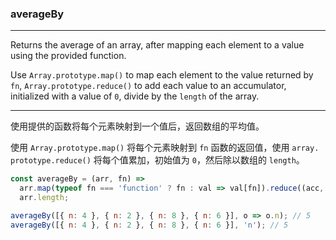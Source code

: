 ### averageBy

------------

Returns the average of an array, after mapping each element to a value using the provided function.

Use `Array.prototype.map()` to map each element to the value returned by `fn`, `Array.prototype.reduce()` to add each value to an accumulator, initialized with a value of `0`, divide by the `length` of the array.

------------

使用提供的函数将每个元素映射到一个值后，返回数组的平均值。

使用 `Array.prototype.map()` 将每个元素映射到 `fn` 函数的返回值，使用 `array. prototype.reduce()` 将每个值累加，初始值为 `0`，然后除以数组的 `length`。

```js
const averageBy = (arr, fn) =>
  arr.map(typeof fn === 'function' ? fn : val => val[fn]).reduce((acc, val) => acc + val, 0) /
  arr.length;
```

```js
averageBy([{ n: 4 }, { n: 2 }, { n: 8 }, { n: 6 }], o => o.n); // 5
averageBy([{ n: 4 }, { n: 2 }, { n: 8 }, { n: 6 }], 'n'); // 5
```
